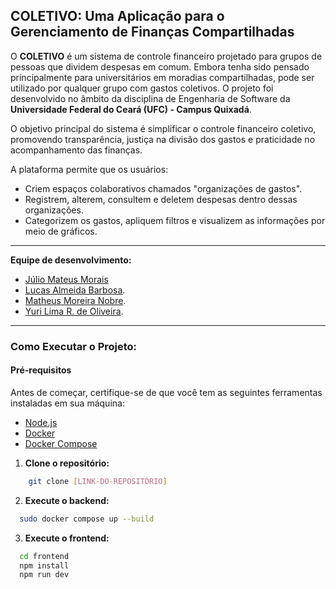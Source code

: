 ## COLETIVO: Uma Aplicação para o Gerenciamento de Finanças Compartilhadas

O **COLETIVO** é um sistema de controle financeiro projetado para grupos de pessoas que dividem despesas em comum. Embora tenha sido pensado principalmente para universitários em moradias compartilhadas, pode ser utilizado por qualquer grupo com gastos coletivos. O projeto foi desenvolvido no âmbito da disciplina de Engenharia de Software da **Universidade Federal do Ceará (UFC) - Campus Quixadá**.

O objetivo principal do sistema é simplificar o controle financeiro coletivo, promovendo transparência, justiça na divisão dos gastos e praticidade no acompanhamento das finanças.

A plataforma permite que os usuários:

- Criem espaços colaborativos chamados "organizações de gastos".
- Registrem, alterem, consultem e deletem despesas dentro dessas organizações.
- Categorizem os gastos, apliquem filtros e visualizem as informações por meio de gráficos.

<hr>

**Equipe de desenvolvimento:**

- [Júlio Mateus Morais](https://github.com/eujuliomorais)
- [Lucas Almeida Barbosa](https://github.com/lucas-lxx).
- [Matheus Moreira Nobre](https://github.com/MatheusNobreM).
- [Yuri Lima R. de Oliveira](https://github.com/DevYuriOliveira73).

<hr>

### Como Executar o Projeto:

#### Pré-requisitos

Antes de começar, certifique-se de que você tem as seguintes ferramentas instaladas em sua máquina:
- [Node.js](https://nodejs.org/) 
- [Docker](https://www.docker.com/)
- [Docker Compose](https://docs.docker.com/compose/)


1.  **Clone o repositório:**

```bash
    git clone [LINK-DO-REPOSITÓRIO]
```

2.  **Execute o backend:**

```bash
  sudo docker compose up --build
```

3.  **Execute o frontend:**

```bash
  cd frontend
  npm install
  npm run dev
```
